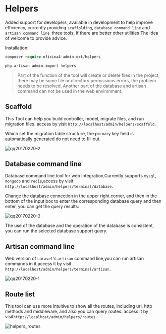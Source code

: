 # Helpers

Added support for developers, available in development to help improve efficiency, currently providing `scaffolding`, `database command line` and `artisan command line `three tools, if there are better other utilities The idea of welcome to provide advice.

Installation:
```php
composer require oficina4-admin-ext/helpers

php artisan admin:import helpers
```

> Part of the function of the tool will create or delete files in the project, there may be some file or directory permissions errors, the problem needs to be resolved.
> Another part of the database and artisan command can not be used in the web environment.
    
## Scaffold

This Tool can help you build controller, model, migrate files, and run migration files.
access by visit `http://localhost/admin/helpers/scaffold`.

Which set the migration table structure, the primary key field is automatically generated do not need to fill out.

![qq20170220-2](https://cloud.githubusercontent.com/assets/1479100/23147949/cbf03e84-f81d-11e6-82b7-d7929c3033a0.png)

## Database command line

Database command line tool for web integration,Currently supports `mysql`,` mongodb` and `redis`,access by visit `http://localhost/admin/helpers/terminal/database`.

Change the database connection in the upper right corner, and then in the bottom of the input box to enter the corresponding database query and then enter, you can get the query results:

![qq20170220-3](https://cloud.githubusercontent.com/assets/1479100/23147951/ce08e5d6-f81d-11e6-8b20-605e8cd06167.png)

The use of the database and the operation of the database is consistent, you can run the selected database support query.

## Artisan command line

Web version of `Laravel`'s `artisan` command line,you can run artisan commands in it,access it by visit `http://localhost/admin/helpers/terminal/artisan`.

![qq20170220-1](https://cloud.githubusercontent.com/assets/1479100/23147963/da8a5d30-f81d-11e6-97b9-239eea900ad3.png)


## Route list

This tool can use more intuitive to show all the routes, including uri, http methods and middleware, and also you can query routes. access it by visit`http://localhost/admin/helpers/routes`.

![helpers_routes](https://user-images.githubusercontent.com/1479100/30899066-e8bdd5ca-a390-11e7-809d-4ceccd0da27f.png)